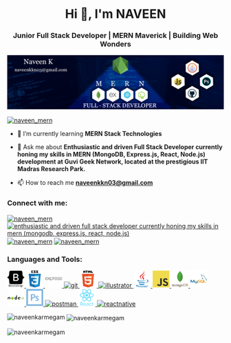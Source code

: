 <h1 align="center">Hi 👋, I'm NAVEEN</h1>
<h3 align="center">Junior Full Stack Developer | MERN Maverick | Building Web Wonders</h3>

<p align="left"> <img src="https://github.com/naveenkarmegam/naveenkarmegam/blob/main/BACKGROUND%20DESIGN.jpg" alt="naveenkarmegam" /> </p>

<p align="left"> <a href="https://twitter.com/naveen_mern" target="blank"><img src="https://img.shields.io/twitter/follow/naveen_mern?logo=twitter&style=for-the-badge" alt="naveen_mern" /></a> </p>

- 🌱 I’m currently learning **MERN Stack Technologies**

- 💬 Ask me about **Enthusiastic and driven Full Stack Developer currently honing my skills in MERN (MongoDB, Express.js, React, Node.js) development at Guvi Geek Network, located at the prestigious IIT Madras Research Park.**

- 📫 How to reach me **naveenkkn03@gmail.com**

<h3 align="left">Connect with me:</h3>
<p align="left">
<a href="https://twitter.com/naveen_mern" target="blank"><img align="center" src="https://raw.githubusercontent.com/rahuldkjain/github-profile-readme-generator/master/src/images/icons/Social/twitter.svg" alt="naveen_mern" height="30" width="40" /></a>
<a href="https://linkedin.com/in/enthusiastic and driven full stack developer currently honing my skills in mern (mongodb, express.js, react, node.js)" target="blank"><img align="center" src="https://raw.githubusercontent.com/rahuldkjain/github-profile-readme-generator/master/src/images/icons/Social/linked-in-alt.svg" alt="enthusiastic and driven full stack developer currently honing my skills in mern (mongodb, express.js, react, node.js)" height="30" width="40" /></a>
<a href="https://instagram.com/naveen_mern" target="blank"><img align="center" src="https://raw.githubusercontent.com/rahuldkjain/github-profile-readme-generator/master/src/images/icons/Social/instagram.svg" alt="naveen_mern" height="30" width="40" /></a>
<a href="https://www.leetcode.com/naveen_mern" target="blank"><img align="center" src="https://raw.githubusercontent.com/rahuldkjain/github-profile-readme-generator/master/src/images/icons/Social/leet-code.svg" alt="naveen_mern" height="30" width="40" /></a>
</p>

<h3 align="left">Languages and Tools:</h3>
<p align="left"> <a href="https://getbootstrap.com" target="_blank" rel="noreferrer"> <img src="https://raw.githubusercontent.com/devicons/devicon/master/icons/bootstrap/bootstrap-plain-wordmark.svg" alt="bootstrap" width="40" height="40"/> </a> <a href="https://www.w3schools.com/css/" target="_blank" rel="noreferrer"> <img src="https://raw.githubusercontent.com/devicons/devicon/master/icons/css3/css3-original-wordmark.svg" alt="css3" width="40" height="40"/> </a> <a href="https://expressjs.com" target="_blank" rel="noreferrer"> <img src="https://raw.githubusercontent.com/devicons/devicon/master/icons/express/express-original-wordmark.svg" alt="express" width="40" height="40"/> </a> <a href="https://git-scm.com/" target="_blank" rel="noreferrer"> <img src="https://www.vectorlogo.zone/logos/git-scm/git-scm-icon.svg" alt="git" width="40" height="40"/> </a> <a href="https://www.w3.org/html/" target="_blank" rel="noreferrer"> <img src="https://raw.githubusercontent.com/devicons/devicon/master/icons/html5/html5-original-wordmark.svg" alt="html5" width="40" height="40"/> </a> <a href="https://www.adobe.com/in/products/illustrator.html" target="_blank" rel="noreferrer"> <img src="https://www.vectorlogo.zone/logos/adobe_illustrator/adobe_illustrator-icon.svg" alt="illustrator" width="40" height="40"/> </a> <a href="https://www.java.com" target="_blank" rel="noreferrer"> <img src="https://raw.githubusercontent.com/devicons/devicon/master/icons/java/java-original.svg" alt="java" width="40" height="40"/> </a> <a href="https://developer.mozilla.org/en-US/docs/Web/JavaScript" target="_blank" rel="noreferrer"> <img src="https://raw.githubusercontent.com/devicons/devicon/master/icons/javascript/javascript-original.svg" alt="javascript" width="40" height="40"/> </a> <a href="https://www.mongodb.com/" target="_blank" rel="noreferrer"> <img src="https://raw.githubusercontent.com/devicons/devicon/master/icons/mongodb/mongodb-original-wordmark.svg" alt="mongodb" width="40" height="40"/> </a> <a href="https://www.mysql.com/" target="_blank" rel="noreferrer"> <img src="https://raw.githubusercontent.com/devicons/devicon/master/icons/mysql/mysql-original-wordmark.svg" alt="mysql" width="40" height="40"/> </a> <a href="https://nodejs.org" target="_blank" rel="noreferrer"> <img src="https://raw.githubusercontent.com/devicons/devicon/master/icons/nodejs/nodejs-original-wordmark.svg" alt="nodejs" width="40" height="40"/> </a> <a href="https://www.photoshop.com/en" target="_blank" rel="noreferrer"> <img src="https://raw.githubusercontent.com/devicons/devicon/master/icons/photoshop/photoshop-line.svg" alt="photoshop" width="40" height="40"/> </a> <a href="https://postman.com" target="_blank" rel="noreferrer"> <img src="https://www.vectorlogo.zone/logos/getpostman/getpostman-icon.svg" alt="postman" width="40" height="40"/> </a> <a href="https://reactjs.org/" target="_blank" rel="noreferrer"> <img src="https://raw.githubusercontent.com/devicons/devicon/master/icons/react/react-original-wordmark.svg" alt="react" width="40" height="40"/> </a> <a href="https://reactnative.dev/" target="_blank" rel="noreferrer"> <img src="https://reactnative.dev/img/header_logo.svg" alt="reactnative" width="40" height="40"/> </a> </p>

<p><img align="left" src="https://github-readme-stats.vercel.app/api/top-langs?username=naveenkarmegam&show_icons=true&locale=en&layout=compact" alt="naveenkarmegam" /></p>

<p>&nbsp;<img align="center" src="https://github-readme-stats.vercel.app/api?username=naveenkarmegam&show_icons=true&locale=en" alt="naveenkarmegam" /></p>

<p><img align="center" src="https://github-readme-streak-stats.herokuapp.com/?user=naveenkarmegam&" alt="naveenkarmegam" /></p>
